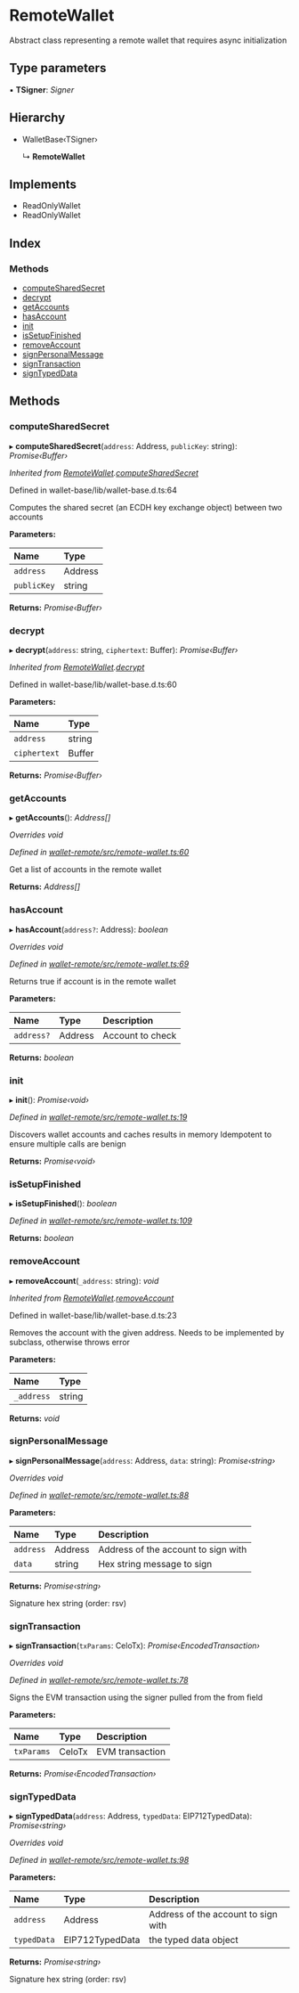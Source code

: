 # RemoteWallet

Abstract class representing a remote wallet that requires async initialization

## Type parameters

▪ **TSigner**: _Signer_

## Hierarchy

* WalletBase‹TSigner›

  ↳ **RemoteWallet**

## Implements

* ReadOnlyWallet
* ReadOnlyWallet

## Index

### Methods

* [computeSharedSecret]()
* [decrypt]()
* [getAccounts]()
* [hasAccount]()
* [init]()
* [isSetupFinished]()
* [removeAccount]()
* [signPersonalMessage]()
* [signTransaction]()
* [signTypedData]()

## Methods

### computeSharedSecret

▸ **computeSharedSecret**\(`address`: Address, `publicKey`: string\): _Promise‹Buffer›_

_Inherited from_ [_RemoteWallet_]()_._[_computeSharedSecret_]()

Defined in wallet-base/lib/wallet-base.d.ts:64

Computes the shared secret \(an ECDH key exchange object\) between two accounts

**Parameters:**

| Name | Type |
| :--- | :--- |
| `address` | Address |
| `publicKey` | string |

**Returns:** _Promise‹Buffer›_

### decrypt

▸ **decrypt**\(`address`: string, `ciphertext`: Buffer\): _Promise‹Buffer›_

_Inherited from_ [_RemoteWallet_]()_._[_decrypt_]()

Defined in wallet-base/lib/wallet-base.d.ts:60

**Parameters:**

| Name | Type |
| :--- | :--- |
| `address` | string |
| `ciphertext` | Buffer |

**Returns:** _Promise‹Buffer›_

### getAccounts

▸ **getAccounts**\(\): _Address\[\]_

_Overrides void_

_Defined in_ [_wallet-remote/src/remote-wallet.ts:60_](https://github.com/celo-org/celo-monorepo/blob/master/packages/sdk/wallets/wallet-remote/src/remote-wallet.ts#L60)

Get a list of accounts in the remote wallet

**Returns:** _Address\[\]_

### hasAccount

▸ **hasAccount**\(`address?`: Address\): _boolean_

_Overrides void_

_Defined in_ [_wallet-remote/src/remote-wallet.ts:69_](https://github.com/celo-org/celo-monorepo/blob/master/packages/sdk/wallets/wallet-remote/src/remote-wallet.ts#L69)

Returns true if account is in the remote wallet

**Parameters:**

| Name | Type | Description |
| :--- | :--- | :--- |
| `address?` | Address | Account to check |

**Returns:** _boolean_

### init

▸ **init**\(\): _Promise‹void›_

_Defined in_ [_wallet-remote/src/remote-wallet.ts:19_](https://github.com/celo-org/celo-monorepo/blob/master/packages/sdk/wallets/wallet-remote/src/remote-wallet.ts#L19)

Discovers wallet accounts and caches results in memory Idempotent to ensure multiple calls are benign

**Returns:** _Promise‹void›_

### isSetupFinished

▸ **isSetupFinished**\(\): _boolean_

_Defined in_ [_wallet-remote/src/remote-wallet.ts:109_](https://github.com/celo-org/celo-monorepo/blob/master/packages/sdk/wallets/wallet-remote/src/remote-wallet.ts#L109)

**Returns:** _boolean_

### removeAccount

▸ **removeAccount**\(`_address`: string\): _void_

_Inherited from_ [_RemoteWallet_]()_._[_removeAccount_]()

Defined in wallet-base/lib/wallet-base.d.ts:23

Removes the account with the given address. Needs to be implemented by subclass, otherwise throws error

**Parameters:**

| Name | Type |
| :--- | :--- |
| `_address` | string |

**Returns:** _void_

### signPersonalMessage

▸ **signPersonalMessage**\(`address`: Address, `data`: string\): _Promise‹string›_

_Overrides void_

_Defined in_ [_wallet-remote/src/remote-wallet.ts:88_](https://github.com/celo-org/celo-monorepo/blob/master/packages/sdk/wallets/wallet-remote/src/remote-wallet.ts#L88)

**Parameters:**

| Name | Type | Description |
| :--- | :--- | :--- |
| `address` | Address | Address of the account to sign with |
| `data` | string | Hex string message to sign |

**Returns:** _Promise‹string›_

Signature hex string \(order: rsv\)

### signTransaction

▸ **signTransaction**\(`txParams`: CeloTx\): _Promise‹EncodedTransaction›_

_Overrides void_

_Defined in_ [_wallet-remote/src/remote-wallet.ts:78_](https://github.com/celo-org/celo-monorepo/blob/master/packages/sdk/wallets/wallet-remote/src/remote-wallet.ts#L78)

Signs the EVM transaction using the signer pulled from the from field

**Parameters:**

| Name | Type | Description |
| :--- | :--- | :--- |
| `txParams` | CeloTx | EVM transaction |

**Returns:** _Promise‹EncodedTransaction›_

### signTypedData

▸ **signTypedData**\(`address`: Address, `typedData`: EIP712TypedData\): _Promise‹string›_

_Overrides void_

_Defined in_ [_wallet-remote/src/remote-wallet.ts:98_](https://github.com/celo-org/celo-monorepo/blob/master/packages/sdk/wallets/wallet-remote/src/remote-wallet.ts#L98)

**Parameters:**

| Name | Type | Description |
| :--- | :--- | :--- |
| `address` | Address | Address of the account to sign with |
| `typedData` | EIP712TypedData | the typed data object |

**Returns:** _Promise‹string›_

Signature hex string \(order: rsv\)

